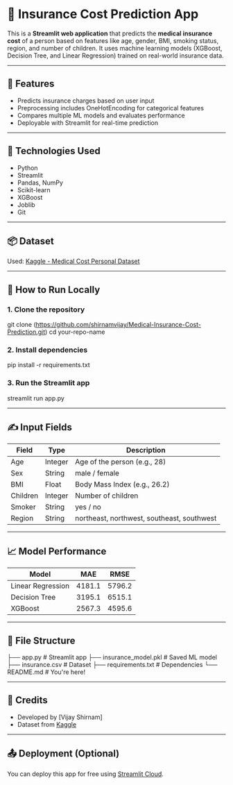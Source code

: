 # 💼 Insurance Cost Prediction App

This is a **Streamlit web application** that predicts the **medical insurance cost** of a person based on features like age, gender, BMI, smoking status, region, and number of children. It uses machine learning models (XGBoost, Decision Tree, and Linear Regression) trained on real-world insurance data.

---

## 🚀 Features

- Predicts insurance charges based on user input
- Preprocessing includes OneHotEncoding for categorical features
- Compares multiple ML models and evaluates performance
- Deployable with Streamlit for real-time prediction

---

## 🧠 Technologies Used

- Python
- Streamlit
- Pandas, NumPy
- Scikit-learn
- XGBoost
- Joblib
- Git

---

## 📦 Dataset

Used: [Kaggle - Medical Cost Personal Dataset](https://www.kaggle.com/datasets/mirichoi0218/insurance)

---

## 🏁 How to Run Locally

### 1. Clone the repository

git clone (https://github.com/shirnamvijay/Medical-Insurance-Cost-Prediction.git)
cd your-repo-name

### 2. Install dependencies
pip install -r requirements.txt

### 3. Run the Streamlit app
streamlit run app.py

---

## ✍️ Input Fields

| Field      | Type     | Description                       |
|------------|----------|-----------------------------------|
| Age        | Integer  | Age of the person (e.g., 28)      |
| Sex        | String   | male / female                     |
| BMI        | Float    | Body Mass Index (e.g., 26.2)      |
| Children   | Integer  | Number of children                |
| Smoker     | String   | yes / no                          |
| Region     | String   | northeast, northwest, southeast, southwest |

---

## 📈 Model Performance

| Model             | MAE    | RMSE   |
|-------------------|--------|--------|
| Linear Regression | 4181.1 | 5796.2 |
| Decision Tree     | 3195.1 | 6515.1 |
| XGBoost           | 2567.3 | 4595.6 |

---

## 📁 File Structure

├── app.py # Streamlit app
├── insurance_model.pkl # Saved ML model
├── insurance.csv # Dataset
├── requirements.txt # Dependencies
└── README.md # You're here!

---

## 🙌 Credits

- Developed by [Vijay Shirnam]
- Dataset from [Kaggle](https://www.kaggle.com/datasets/mirichoi0218/insurance)

---

## 📤 Deployment (Optional)

You can deploy this app for free using [Streamlit Cloud](https://streamlit.io/cloud).
